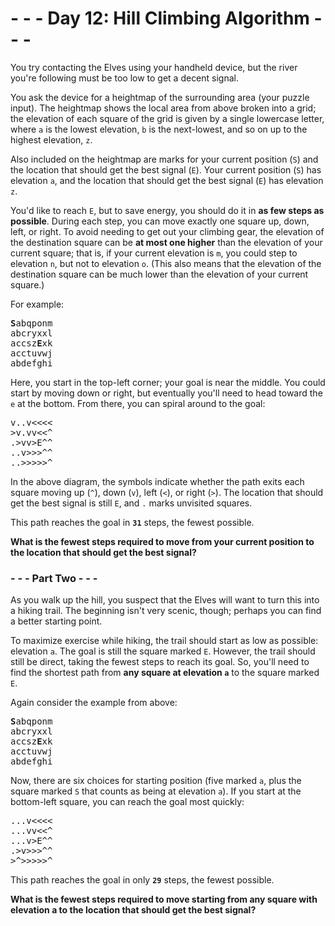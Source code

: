 # - - - Day 12: Hill Climbing Algorithm - - -

You try contacting the Elves using your handheld device, but the river you're following must be too low to get a decent signal.

You ask the device for a heightmap of the surrounding area (your puzzle input). The heightmap shows the local area from above broken into a grid; the elevation of each square of the grid is given by a single lowercase letter, where ``a`` is the lowest elevation, ``b`` is the next-lowest, and so on up to the highest elevation, ``z``.

Also included on the heightmap are marks for your current position (``S``) and the location that should get the best signal (``E``). Your current position (``S``) has elevation ``a``, and the location that should get the best signal (``E``) has elevation ``z``.

You'd like to reach ``E``, but to save energy, you should do it in **as few steps as possible**. During each step, you can move exactly one square up, down, left, or right. To avoid needing to get out your climbing gear, the elevation of the destination square can be **at most one higher** than the elevation of your current square; that is, if your current elevation is ``m``, you could step to elevation ``n``, but not to elevation ``o``. (This also means that the elevation of the destination square can be much lower than the elevation of your current square.)

For example:

<pre>
<b>S</b>abqponm
abcryxxl
accsz<b>E</b>xk
acctuvwj
abdefghi
</pre>

Here, you start in the top-left corner; your goal is near the middle. You could start by moving down or right, but eventually you'll need to head toward the ``e`` at the bottom. From there, you can spiral around to the goal:

<pre>
v..v<<<<
>v.vv<<^
.>vv>E^^
..v>>>^^
..>>>>>^
</pre>

In the above diagram, the symbols indicate whether the path exits each square moving up (``^``), down (``v``), left (``<``), or right (``>``). The location that should get the best signal is still ``E``, and ``.`` marks unvisited squares.

This path reaches the goal in **``31``** steps, the fewest possible.

**What is the fewest steps required to move from your current position to the location that should get the best signal?**


### - - - Part Two - - -

As you walk up the hill, you suspect that the Elves will want to turn this into a hiking trail. The beginning isn't very scenic, though; perhaps you can find a better starting point.

To maximize exercise while hiking, the trail should start as low as possible: elevation ``a``. The goal is still the square marked ``E``. However, the trail should still be direct, taking the fewest steps to reach its goal. So, you'll need to find the shortest path from **any square at elevation ``a``** to the square marked ``E``.

Again consider the example from above:

<pre>
<b>S</b>abqponm
abcryxxl
accsz<b>E</b>xk
acctuvwj
abdefghi
</pre>

Now, there are six choices for starting position (five marked ``a``, plus the square marked ``S`` that counts as being at elevation ``a``). If you start at the bottom-left square, you can reach the goal most quickly:

<pre>
...v<<<<
...vv<<^
...v>E^^
.>v>>>^^
>^>>>>>^
</pre>

This path reaches the goal in only **``29``** steps, the fewest possible.

**What is the fewest steps required to move starting from any square with elevation a to the location that should get the best signal?**

